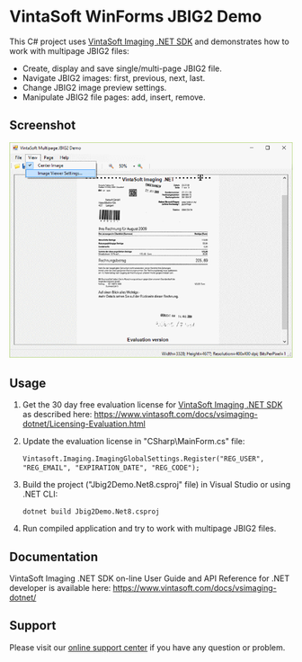 # VintaSoft WinForms JBIG2 Demo

This C# project uses <a href="https://www.vintasoft.com/vsimaging-dotnet-index.html">VintaSoft Imaging .NET SDK</a> and demonstrates how to work with multipage JBIG2 files:
* Create, display and save single/multi-page JBIG2 file.
* Navigate JBIG2 images: first, previous, next, last.
* Change JBIG2 image preview settings.
* Manipulate JBIG2 file pages: add, insert, remove.


## Screenshot
<img src="vintasoft-jbig2-demo.png" title="VintaSoft JBIG2 Demo">


## Usage
1. Get the 30 day free evaluation license for <a href="https://www.vintasoft.com/vsimaging-dotnet-index.html" target="_blank">VintaSoft Imaging .NET SDK</a> as described here: <a href="https://www.vintasoft.com/docs/vsimaging-dotnet/Licensing-Evaluation.html" target="_blank">https://www.vintasoft.com/docs/vsimaging-dotnet/Licensing-Evaluation.html</a>

2. Update the evaluation license in "CSharp\MainForm.cs" file:
   ```
   Vintasoft.Imaging.ImagingGlobalSettings.Register("REG_USER", "REG_EMAIL", "EXPIRATION_DATE", "REG_CODE");
   ```

3. Build the project ("Jbig2Demo.Net8.csproj" file) in Visual Studio or using .NET CLI:
   ```
   dotnet build Jbig2Demo.Net8.csproj
   ```

4. Run compiled application and try to work with multipage JBIG2 files.


## Documentation
VintaSoft Imaging .NET SDK on-line User Guide and API Reference for .NET developer is available here: https://www.vintasoft.com/docs/vsimaging-dotnet/


## Support
Please visit our <a href="https://myaccount.vintasoft.com/">online support center</a> if you have any question or problem.

